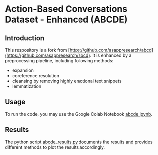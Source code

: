 # Action-Based Conversations Dataset - Enhanced (ABCDE)

## Introduction
This respository is a fork from [https://github.com/asappresearch/abcd](https://github.com/asappresearch/abcd). It is enhanced by a 
preprocessing pipeline, including following methods:

- expansion
- coreference resolution
- cleansing by removing highly emotional text snippets
- lemmatization

## Usage
To run the code, you may use the Google Colab Notebook [abcde.ipynb](abcde.ipynb).

## Results
The python script [abcde_results.py](abcde_results.py) documents the results and provides different methods to plot the results accordingly.
